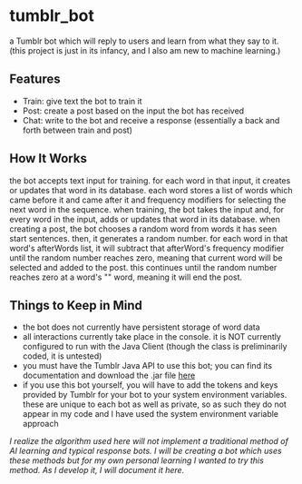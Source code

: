 # tumblr_bot
a Tumblr bot which will reply to users and learn from what they say to it. (this project is just in its infancy, and I also am new to machine learning.)

## Features
- Train: give text the bot to train it
- Post: create a post based on the input the bot has received
- Chat: write to the bot and receive a response (essentially a back and forth between train and post)

## How It Works
the bot accepts text input for training. for each word in that input, it creates or updates that word in its database. each word stores a list of words which came before it and came after it and frequency modifiers for selecting the next word in the sequence. when training, the bot takes the input and, for every word in the input, adds or updates that word in its database. when creating a post, the bot chooses a random word from words it has seen start sentences. then, it generates a random number. for each word in that word's afterWords list, it will subtract that afterWord's frequency modifier until the random number reaches zero, meaning that current word will be selected and added to the post. this continues until the random number reaches zero at a word's "<finish>" word, meaning it will end the post. 

## Things to Keep in Mind
- the bot does not currently have persistent storage of word data
- all interactions currently take place in the console. it is NOT currently configured to run with the Java Client (though the class is preliminarily coded, it is untested)
- you must have the Tumblr Java API to use this bot; you can find its documentation and download the .jar file [here](https://tumblr.github.io/jumblr/)
- if you use this bot yourself, you will have to add the tokens and keys provided by Tumblr for your bot to your system environment variables. these are unique to each bot as well as private, so as such they do not appear in my code and I have used the system environment variable approach

*I realize the algorithm used here will not implement a traditional method of AI learning and typical response bots. I will be creating a bot which uses these methods but for my own personal learning I wanted to try this method. As I develop it, I will document it here.*
